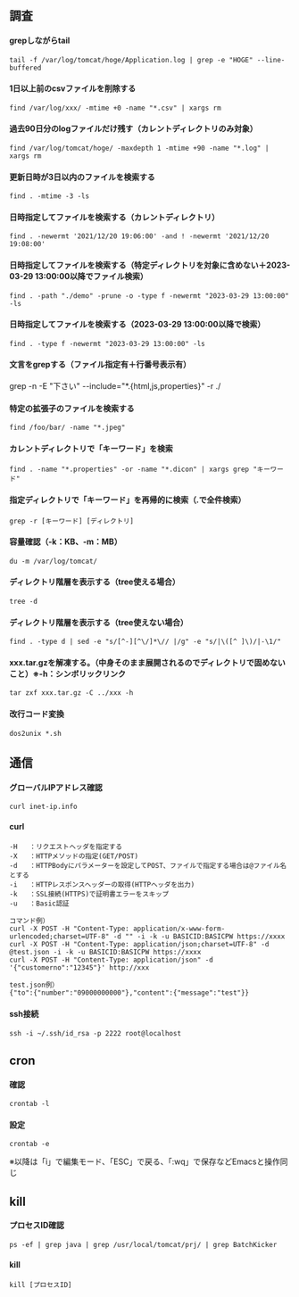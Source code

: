 ## 調査
#### grepしながらtail
```
tail -f /var/log/tomcat/hoge/Application.log | grep -e "HOGE" --line-buffered
```
#### 1日以上前のcsvファイルを削除する
```
find /var/log/xxx/ -mtime +0 -name "*.csv" | xargs rm
```
#### 過去90日分のlogファイルだけ残す（カレントディレクトリのみ対象）
```
find /var/log/tomcat/hoge/ -maxdepth 1 -mtime +90 -name "*.log" | xargs rm
```
#### 更新日時が3日以内のファイルを検索する
```
find . -mtime -3 -ls
```
#### 日時指定してファイルを検索する（カレントディレクトリ）  
```
find . -newermt '2021/12/20 19:06:00' -and ! -newermt '2021/12/20 19:08:00'
```
#### 日時指定してファイルを検索する（特定ディレクトリを対象に含めない＋2023-03-29 13:00:00以降でファイル検索）
```
find . -path "./demo" -prune -o -type f -newermt "2023-03-29 13:00:00" -ls
```

#### 日時指定してファイルを検索する（2023-03-29 13:00:00以降で検索）
```
find . -type f -newermt "2023-03-29 13:00:00" -ls
```

#### 文言をgrepする（ファイル指定有＋行番号表示有）
grep -n -E "下さい" --include="*.{html,js,properties}" -r ./

#### 特定の拡張子のファイルを検索する  
```
find /foo/bar/ -name "*.jpeg"
```

#### カレントディレクトリで「キーワード」を検索
```
find . -name "*.properties" -or -name "*.dicon" | xargs grep "キーワード"
```

#### 指定ディレクトリで「キーワード」を再帰的に検索（.で全件検索）
```
grep -r [キーワード] [ディレクトリ]
```

#### 容量確認（-k：KB、-m：MB）
```
du -m /var/log/tomcat/
```

#### ディレクトリ階層を表示する（tree使える場合）
```
tree -d
```

#### ディレクトリ階層を表示する（tree使えない場合）
```
find . -type d | sed -e "s/[^-][^\/]*\// |/g" -e "s/|\([^ ]\)/|-\1/"
```

#### xxx.tar.gzを解凍する。（中身そのまま展開されるのでディレクトリで固めないこと）※-h：シンボリックリンク
```
tar zxf xxx.tar.gz -C ../xxx -h
```

#### 改行コード変換
```
dos2unix *.sh
```

## 通信
#### グローバルIPアドレス確認
```
curl inet-ip.info
```
#### curl
```
-H   ：リクエストヘッダを指定する
-X   ：HTTPメソッドの指定(GET/POST)
-d   ：HTTPBodyにパラメーターを設定してPOST、ファイルで指定する場合は@ファイル名とする
-i   ：HTTPレスポンスヘッダーの取得(HTTPヘッダを出力)
-k   ：SSL接続(HTTPS)で証明書エラーをスキップ
-u   ：Basic認証

コマンド例）
curl -X POST -H "Content-Type: application/x-www-form-urlencoded;charset=UTF-8" -d "" -i -k -u BASICID:BASICPW https://xxxx
curl -X POST -H "Content-Type: application/json;charset=UTF-8" -d @test.json -i -k -u BASICID:BASICPW https://xxxx
curl -X POST -H "Content-Type: application/json" -d '{"customerno":"12345"}' http://xxx

test.json例）
{"to":{"number":"09000000000"},"content":{"message":"test"}}
```
#### ssh接続
```
ssh -i ~/.ssh/id_rsa -p 2222 root@localhost
```

## cron
#### 確認
```
crontab -l
```

#### 設定
```
crontab -e
```
※以降は「i」で編集モード、「ESC」で戻る、「:wq」で保存などEmacsと操作同じ  

## kill
#### プロセスID確認
```
ps -ef | grep java | grep /usr/local/tomcat/prj/ | grep BatchKicker
```

#### kill
```
kill [プロセスID]
```
